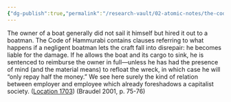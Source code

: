 ```yaml
---
{"dg-publish":true,"permalink":"/research-vault/02-atomic-notes/the-code-of-hammurabi-contain-laws-about-boat-maintenance-and-merchant-liability-during-shipment/"}
---
```


The owner of a boat generally did not sail it himself but hired it out to a boatman. The Code of Hammurabi contains clauses referring to what happens if a negligent boatman lets the craft fall into disrepair: he becomes liable for the damage. If he allows the boat and its cargo to sink, he is sentenced to reimburse the owner in full—unless he has had the presence of mind (and the material means) to refloat the wreck, in which case he will “only repay half the money.” We see here surely the kind of relation between employer and employee which already foreshadows a capitalist society. ([Location 1703](https://readwise.io/to_kindle?action=open&asin=B004FEFSCC&location=1703)) (Braudel 2001, p. 75-76)